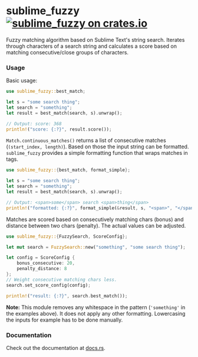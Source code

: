 # sublime_fuzzy [![sublime_fuzzy on crates.io](https://img.shields.io/crates/v/sublime_fuzzy.svg)](https://crates.io/crates/sublime_fuzzy)

Fuzzy matching algorithm based on Sublime Text's string search. Iterates through
characters of a search string and calculates a score based on matching
consecutive/close groups of characters.

### Usage

Basic usage:

```rust
use sublime_fuzzy::best_match;

let s = "some search thing";
let search = "something";
let result = best_match(search, s).unwrap();

// Output: score: 368
println!("score: {:?}", result.score());
```

`Match.continuous_matches()` returns a list of consecutive matches
(`(start_index, length)`). Based on those the input string can be formatted.
`sublime_fuzzy` provides a simple formatting function that wraps matches in
tags.

```rust
use sublime_fuzzy::{best_match, format_simple};

let s = "some search thing";
let search = "something";
let result = best_match(search, s).unwrap();

// Output: <span>some</span> search <span>thing</span>
println!("formatted: {:?}", format_simple(&result, s, "<span>", "</span>"));
```

Matches are scored based on consecutively matching chars (bonus) and distance
between two chars (penalty). The actual values can be adjusted.

```rust
use sublime_fuzzy::{FuzzySearch, ScoreConfig};

let mut search = FuzzySearch::new("something", "some search thing");

let config = ScoreConfig {
    bonus_consecutive: 20,
    penalty_distance: 8
};
// Weight consecutive matching chars less.
search.set_score_config(config);

println!("result: {:?}", search.best_match());
```

**Note:** This module removes any whitespace in the pattern (`'something'`
in the examples above). It does not apply any other formatting. Lowercasing
the inputs for example has to be done manually.

### Documentation

Check out the documentation at [docs.rs](https://docs.rs/sublime_fuzzy/).

